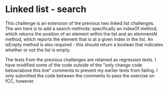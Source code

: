 # Linked list - search

This challenge is an extension of the previous two linked list challenges. The aim here is to add a search methods: specifically an indexOf method, which returns the position of an element within the list and an elemnentAt method, which reports the element that is at a given index in the list. An isEmpty method is also required - this should return a boolean that indicates whether or not the list is empty.

The tests from the previous challenges are retained as regression tests. I have modified some of the code outside of the "only change code below/above this line" comments to prevent my earlier tests from failing. I only submitted the code between the comments to pass the exercise on fCC, however.
